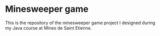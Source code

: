 # Minesweeper game
This is the repository of the minesweeper game project I designed during my Java course at Mines de Saint Etienne.

